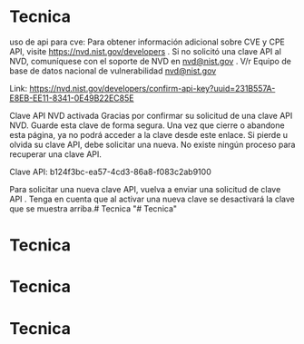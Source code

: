 # Tecnica
uso de api para cve: 
Para obtener información adicional sobre CVE y CPE API, visite https://nvd.nist.gov/developers .
Si no solicitó una clave API al NVD, comuníquese con el soporte de NVD en nvd@nist.gov .
V/r
Equipo de base de datos nacional de vulnerabilidad
nvd@nist.gov

Link: https://nvd.nist.gov/developers/confirm-api-key?uuid=231B557A-E8EB-EE11-8341-0E49B22EC85E

Clave API NVD activada
Gracias por confirmar su solicitud de una clave API NVD. Guarde esta clave de forma segura. Una vez que cierre o abandone esta página, ya no podrá acceder a la clave desde este enlace. Si pierde u olvida su clave API, debe solicitar una nueva. No existe ningún proceso para recuperar una clave API.

Clave API: b124f3bc-ea57-4cd3-86a8-f083c2ab9100  

Para solicitar una nueva clave API, vuelva a enviar una solicitud de clave API . Tenga en cuenta que al activar una nueva clave se desactivará la clave que se muestra arriba.# Tecnica
"# Tecnica" 
# Tecnica
# Tecnica
# Tecnica
